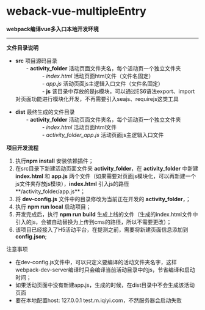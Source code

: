 # weback-vue-multipleEntry

**webpack编译vue多入口本地开发环境** 
***
**文件目录说明**
* **src** 项目源码目录  
&emsp;&emsp;- **activity_folder** 活动页面文件夹名，每个活动页一个独立文件夹  
&emsp;&emsp;&emsp;&emsp;&emsp;- *index.html*  活动页面html文件（文件名固定）  
&emsp;&emsp;&emsp;&emsp;&emsp;- *app.js* 活动页面js主逻辑入口文件（文件名固定）  
&emsp;&emsp;&emsp;&emsp;&emsp;- **js** 该目录中存放的是js模块，可以通过ES6语法export、import对页面功能进行模块化开发，不再需要引入seajs、requirejs这类工具

- **dist** 最终生成的文件目录  
&emsp;&emsp;- **activity_folder** 活动页面文件夹名，每个活动页一个独立文件夹  
&emsp;&emsp;&emsp;&emsp;&emsp;- *index.html*  活动页面html文件  
&emsp;&emsp;&emsp;&emsp;&emsp;- *activity_folder_app.js* 活动页面js主逻辑入口文件

**项目开发流程**
1. 执行**npm install** 安装依赖插件；
2. 在src目录下新建活动页面文件夹 **activity_folder**，在 **activity_folder** 中新建 **index.html** 和 **app.js** 两个文件（如果需要对页面js模块化，可以再新建一个js文件夹存放js模块），**index.html** 引入js的路径**/activity_folder/app.js**；
3. 将 **dev-config.js** 文件中的目录修改为当前正在开发的 **activity_folder**，；
4. 执行 **npm run local** 启动项目；
5. 开发完成后，执行 **npm run build** 生成上线的文件（生成的index.html文件中引入的js，会被自动替换为上传到cms的路径，所以不需要更改）；
6. 该项目已经接入了H5活动平台，在提测之前，需要将新建页面信息添加到 **config.json**;

注意事项
* 在dev-config.js文件中，可以只定义要编译的活动文件夹名字，这样webpack-dev-server编译时只会编译当前活动目录中的js，节省编译和启动时间；
* 如果活动页面中没有新建app.js，生成的时候，在dist目录中不会生成该活动页面
* 要在本地配置host: 127.0.0.1 test.m.iqiyi.com，不然服务器会启动失败


